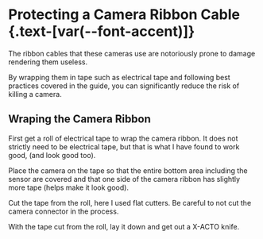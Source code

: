 <script setup>
import Alerts from '../../vue/alerts/Alerts.vue'
import CheckBoxList from '../../vue/CheckBoxList.vue'
import ImageCard from '../../vue/images/ImageComponent.vue'
import { RequiredHardware } from '../../static/req_hardware'
import { image_settings } from '../../static/image_settings'
import { alerts } from '../../static/alerts'
</script>

# Protecting a Camera Ribbon Cable  {.text-[var(--font-accent)]}

The ribbon cables that these cameras use are notoriously prone to damage rendering them useless.  

By wrapping them in tape such as electrical tape and following best practices covered in the guide, you can significantly reduce the risk of killing a camera.

## Wraping the Camera Ribbon
First get a roll of electrical tape to wrap the camera ribbon.
It does not strictly need to be electrical tape, but that is what I have found to work good, (and look good too).

<ImageCard :options="image_settings.camera_protect1" />

Place the camera on the tape so that the entire bottom area including the sensor are covered and that one side of the camera ribbon has slightly more tape (helps make it look good).

<ImageCard :options="image_settings.camera_protect2" />

Cut the tape from the roll, here I used flat cutters.
Be careful to not cut the camera connector in the process.

<ImageCard :options="image_settings.camera_protect3" />
<ImageCard :options="image_settings.camera_protect4" />

With the tape cut from the roll, lay it down and get out a X-ACTO knife.
<ImageCard :options="image_settings.camera_protect5" />




